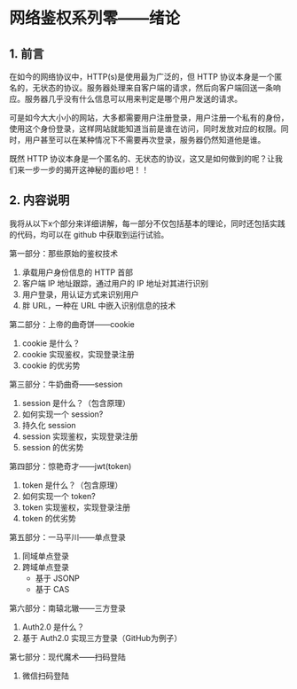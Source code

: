 # 网络鉴权系列零——绪论

## 1. 前言

在如今的网络协议中，HTTP(s)是使用最为广泛的，但 HTTP 协议本身是一个匿名的，无状态的协议。服务器处理来自客户端的请求，然后向客户端回送一条响应。服务器几乎没有什么信息可以用来判定是哪个用户发送的请求。

可是如今大大小小的网站，大多都需要用户注册登录，用户注册一个私有的身份，使用这个身份登录，这样网站就能知道当前是谁在访问，同时发放对应的权限。同时，用户甚至可以在某种情况下不需要再次登录，服务器仍然知道他是谁。

既然 HTTP 协议本身是一个匿名的、无状态的协议，这又是如何做到的呢？让我们来一步一步的揭开这神秘的面纱吧！！

## 2. 内容说明

我将从以下x个部分来详细讲解，每一部分不仅包括基本的理论，同时还包括实践的代码，均可以在 github 中获取到运行试验。

第一部分：那些原始的鉴权技术

1. 承载用户身份信息的 HTTP 首部
2. 客户端 IP 地址跟踪，通过用户的 IP 地址对其进行识别
3. 用户登录，用认证方式来识别用户
4. 胖 URL，一种在 URL 中嵌入识别信息的技术

第二部分：上帝的曲奇饼——cookie

1. cookie 是什么？
2. cookie 实现鉴权，实现登录注册
3. cookie 的优劣势

第三部分：牛奶曲奇——session

1. session 是什么？（包含原理）
2. 如何实现一个 session?
3. 持久化 session
4. session 实现鉴权，实现登录注册
5. session 的优劣势

第四部分：惊艳奇才——jwt(token)

1. token 是什么？（包含原理）
2. 如何实现一个 token?
3. token 实现鉴权，实现登录注册
4. token 的优劣势

第五部分：一马平川——单点登录

1. 同域单点登录
2. 跨域单点登录
   - 基于 JSONP
   - 基于 CAS

第六部分：南辕北辙——三方登录

1. Auth2.0 是什么？
2. 基于 Auth2.0 实现三方登录（GitHub为例子）

第七部分：现代魔术——扫码登陆

1. 微信扫码登陆

